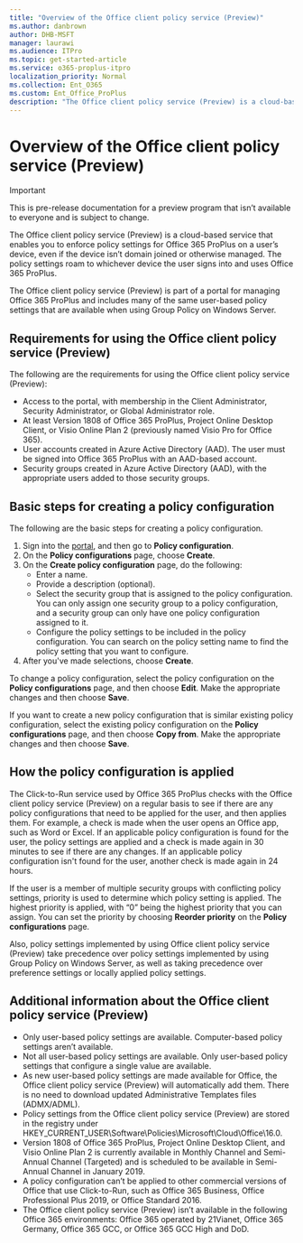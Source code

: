 ```yaml
---
title: "Overview of the Office client policy service (Preview)"
ms.author: danbrown
author: DHB-MSFT
manager: laurawi
ms.audience: ITPro
ms.topic: get-started-article
ms.service: o365-proplus-itpro
localization_priority: Normal
ms.collection: Ent_O365
ms.custom: Ent_Office_ProPlus
description: "The Office client policy service (Preview) is a cloud-based service that enables you to enforce policy settings for Office 365 ProPlus on a user’s device, even if the device isn’t domain joined or otherwise managed."
---
```


# Overview of the Office client policy service (Preview)

> [!IMPORTANT]
> This is pre-release documentation for a preview program that isn’t available to everyone and is subject to change.

The Office client policy service (Preview) is a cloud-based service that enables you to enforce policy settings for Office 365 ProPlus on a user’s device, even if the device isn’t domain joined or otherwise managed. The policy settings roam to whichever device the user signs into and uses Office 365 ProPlus.

The Office client policy service (Preview) is part of a portal for managing Office 365 ProPlus and includes many of the same user-based policy settings that are available when using Group Policy on Windows Server.

## Requirements for using the Office client policy service (Preview)

The following are the requirements for using the Office client policy service (Preview):

- Access to the portal, with membership in the Client Administrator, Security Administrator, or Global Administrator role.
- At least Version 1808 of Office 365 ProPlus, Project Online Desktop Client, or Visio Online Plan 2 (previously named Visio Pro for Office 365).
- User accounts created in Azure Active Directory (AAD). The user must be signed into Office 365 ProPlus with an AAD-based account.
- Security groups created in Azure Active Directory (AAD), with the appropriate users added to those security groups.


## Basic steps for creating a policy configuration

The following are the basic steps for creating a policy configuration.

1. Sign into the [portal](http://aka.ms/o365clientmgmt), and then go to **Policy configuration**.
2. On the **Policy configurations** page, choose **Create**.
3. On the **Create policy configuration** page, do the following:
   - Enter a name.
   - Provide a description (optional).
   - Select the security group that is assigned to the policy configuration. You can only assign one security group to a policy configuration, and a security group can only have one policy configuration assigned to it.
   - Configure the policy settings to be included in the policy configuration. You can search on the policy setting name to find the policy setting that you want to configure.
4. After you've made selections, choose **Create**.

To change a policy configuration, select the policy configuration on the **Policy configurations** page, and then choose **Edit**. Make the appropriate changes and then choose **Save**.

If you want to create a new policy configuration that is similar existing policy configuration, select the existing policy configuration on the **Policy configurations** page, and then choose **Copy from**. Make the appropriate changes and then choose **Save**.


## How the policy configuration is applied

The Click-to-Run service used by Office 365 ProPlus checks with the Office client policy service (Preview) on a regular basis to see if there are any policy configurations that need to be applied for the user, and then applies them. For example, a check is made when the user opens an Office app, such as Word or Excel. If an applicable policy configuration is found for the user, the policy settings are applied and a check is made again in 30 minutes to see if there are any changes. If an applicable policy configuration isn't found for the user, another check is made again in 24 hours.

If the user is a member of multiple security groups with conflicting policy settings, priority is used to determine which policy setting is applied. The highest priority is applied, with “0” being the highest priority that you can assign. You can set the priority by choosing **Reorder priority** on the **Policy configurations** page.

Also, policy settings implemented by using Office client policy service (Preview) take precedence over policy settings implemented by using Group Policy on Windows Server, as well as taking precedence over preference settings or locally applied policy settings.

## Additional information about the Office client policy service (Preview)

- Only user-based policy settings are available. Computer-based policy settings aren’t available.
- Not all user-based policy settings are available. Only user-based policy settings that configure a single value are available.
- As new user-based policy settings are made available for Office, the Office client policy service (Preview) will automatically add them. There is no need to download updated Administrative Templates files (ADMX/ADML).
- Policy settings from the Office client policy service (Preview) are stored in the registry under HKEY_CURRENT_USER\Software\Policies\Microsoft\Cloud\Office\16.0.
- Version 1808 of Office 365 ProPlus, Project Online Desktop Client, and Visio Online Plan 2 is currently available in Monthly Channel and Semi-Annual Channel (Targeted) and is scheduled to be available in Semi-Annual Channel in January 2019.
- A policy configuration can’t be applied to other commercial versions of Office that use Click-to-Run, such as Office 365 Business, Office Professional Plus 2019, or Office Standard 2016.
- The Office client policy service (Preview) isn’t available in the following Office 365 environments: Office 365 operated by 21Vianet, Office 365 Germany, Office 365 GCC, or Office 365 GCC High and DoD.
